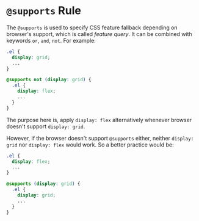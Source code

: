 # `@supports` Rule

The `@supports` is used to specify CSS feature fallback depending on browser's support, which is called _feature query_. It can be combined with keywords `or`, `and`, `not`. For example:

```css
.el {
  display: grid;
  ...
}

@supports not (display: grid) {
  .el {
    display: flex;
    ...
  }
}
```

The purpose here is, apply `display: flex` alternatively whenever browser doesn't support `display: grid`.

However, if the browser doesn't support `@supports` either, neither `display: grid` nor `display: flex` would work. So a better practice would be:

```css
.el {
  display: flex;
  ...
}

@supports (display: grid) {
  .el {
    display: grid;
    ...
  }
}
```
